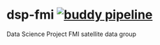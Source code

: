 # dsp-fmi [![buddy pipeline](https://app.buddy.works/lakka/dsp-fmi/pipelines/pipeline/62633/badge.svg?token=8988f9e1f833f66ae3171df77614003166f3d187d40ca682087de6408909e711 "buddy pipeline")](https://app.buddy.works/lakka/dsp-fmi/pipelines/pipeline/62633)
Data Science Project FMI satellite data group
